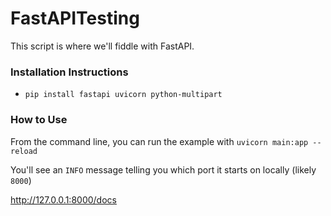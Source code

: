 # FastAPITesting 

This script is where we'll fiddle with FastAPI.

### Installation Instructions
- `pip install fastapi uvicorn python-multipart`

### How to Use
From the command line, you can run the example with 
`uvicorn main:app --reload`

You'll see an `INFO` message telling you which port it starts on locally (likely `8000`)

http://127.0.0.1:8000/docs

